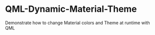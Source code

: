 # QML-Dynamic-Material-Theme
Demonstrate how to change Material colors and Theme at runtime with QML
